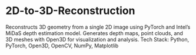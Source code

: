 # 2D-to-3D-Reconstruction
Reconstructs 3D geometry from a single 2D image using PyTorch and Intel’s MiDaS depth estimation model. Generates depth maps, point clouds, and 3D meshes with Open3D for visualization and analysis.  Tech Stack: Python, PyTorch, Open3D, OpenCV, NumPy, Matplotlib

